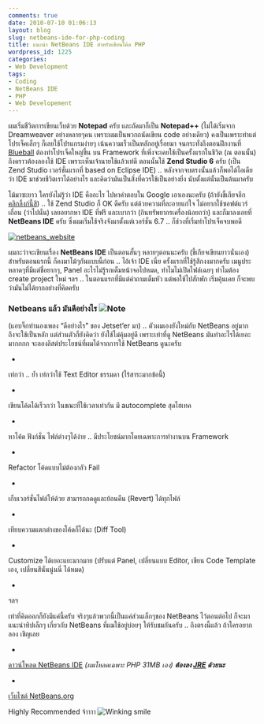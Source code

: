```yaml
---
comments: true
date: 2010-07-10 01:06:13
layout: blog
slug: netbeans-ide-for-php-coding
title: แนะนำ NetBeans IDE สำหรับเขียนโค้ด PHP
wordpress_id: 1225
categories:
- Web Development
tags:
- Coding
- NetBeans IDE
- PHP
- Web Developement
---
```


ผมเริ่มชีวิตการเขียนเว็บด้วย **Notepad** ครับ และถัดมาก็เป็น **Notepad++** (ไม่ได้เริ่มจาก Dreamweaver อย่างหลายๆคน เพราะผมเป็นพวกถนัดเขียน code อย่างเดียว) คงเป็นเพราะทำแต่โปรเจ็คเล็กๆ ก็เลยใช้โปรแกรมง่ายๆ เน้นความเร็วเป็นหลักอยู่เรื่อยมา จนกระทั่งถึงตอนฝึกงานที่ [Blueball](http://www.blueball.co.th) ต้องทำโปรเจ็คใหญ่ขึ้น บน Framework ที่เพิ่งจะเคยใช้เป็นครั้งแรกในชีวิต (ณ ตอนนั้น) ถึงคราวต้องลองใช้ IDE เพราะเห็นเจ้านายใช้แล้วเท่ดี ตอนนั้นใช้ **Zend Studio 6** ครับ (เป็น Zend Studio เวอร์ชั่นแรกที่ based on Eclipse IDE) .. หลังจากจบตรงนั้นแล้วก็พอได้ไอเดียว่า IDE มาช่วยชีวิตเราได้อย่างไร และคิดว่ามันเป็นสิ่งที่ควรใช้เป็นอย่างยิ่ง นับตั้งแต่นั้นเป็นต้นมาครับ

โม้มาซะยาว ใครยังไม่รู้ว่า IDE คืออะไร ไปหาคำตอบใน Google เอาเองนะครับ (ถ้ายังขี้เกียจอีก [คลิกลิ้งก์นี้สิ](http://www.google.co.th/search?hl=th&source=hp&q=ide+%E0%B8%84%E0%B8%B7%E0%B8%AD%E0%B8%AD%E0%B8%B0%E0%B9%84%E0%B8%A3&btnG=%E0%B8%84%E0%B9%89%E0%B8%99%E0%B8%AB%E0%B8%B2%E0%B8%94%E0%B9%89%E0%B8%A7%E0%B8%A2+Google)) .. ใช้ Zend Studio ก็ OK ดีครับ แต่ด้วยความที่ละอายแก่ใจ ไม่อยากใช้ซอฟต์แวร์เถื่อน (ว่าไปนั่น) เลยอยากหา IDE ที่ฟรี และเบากว่า (กินทรัพยากรเครื่องน้อยกว่า) และก็มาลงเอยที่ **NetBeans IDE** ครับ ซึ่งผมเริ่มใช้จริงจังมาตั้งแต่เวอร์ชั่น 6.7 .. ก็ช่วงที่เริ่มทำโปรเจ็คจบพอดี

[![netbeans_website](http://files.armno.in.th/uploads/2010/07/netbeans_website_thumb.png)](http://files.armno.in.th/uploads/2010/07/netbeans_website.png)



ผมกะว่าจะเขียนเรื่อง **NetBeans IDE** เป็นตอนสั้นๆ หลายๆตอนนะครับ (ขี้เกียจเขียนยาวนั่นเอง) สำหรับตอนแรกนี้ ก็คงมาโม้ๆกันแบบนี้ก่อน .. ไอ้เจ้า IDE เนี่ย ครั้งแรกที่ใช้รู้สึกงงมากครับ เมนูประหลาดๆที่มีแต่ชื่อยากๆ, Panel อะไรไม่รู้รกเต็มหน้าจอไปหมด, ทำไมไม่เปิดไฟล์เฉยๆ ทำไมต้อง create project ใหม่ ฯลฯ .. ในตอนแรกที่มีแต่คำถามเต็มหัว แต่พอใช้ไปสักพัก เริ่มคุ้นเคย ก็จะพบว่ามันไม่ได้ยากอย่างที่คิดครับ


### Netbeans แล้ว มันดีอย่างไร ![Note](http://files.armno.in.th/uploads/2010/07/wlEmoticonnote.png)


(แอบจิ๊กทำนองเพลง “ดีอย่างไร” ของ Jetset’er มา) .. ตัวผมเองยังใหม่กับ NetBeans อยู่มาก ถึงจะใช้เป็นหลัก แต่ส่วนตัวก็ยังคิดว่า ยังใช้ไม่คุ้มอยู่ดี เพราะเท่าที่ดู NetBeans มันทำอะไรได้เยอะมากกกก จะลองลิสต์ประโยชน์ที่ผมได้จากการใช้ NetBeans ดูนะครับ



	
  * 


เท่กว่า .. ย้ำ เท่กว่าใช้ Text Editor ธรรมดา (ไร้สาระมากข้อนี้)


	
  * 


เขียนโค้ดได้เร็วกว่า ในขณะที่ใช้เวลาเท่ากัน มี autocomplete สุดไฮเทค


	
  * 


หาโค้ด ฟังก์ชั่น ไฟล์ต่างๆได้ง่าย .. มีประโยชน์มากโดยเฉพาะการทำงานบน Framework


	
  * 


Refactor โค้ดแบบไม่ต้องกลัว Fail


	
  * 


เก็บเวอร์ชั่นไฟล์ให้ด้วย สามารถกดดูและย้อนคืน (Revert) ได้ทุกไฟล์


	
  * 


เทียบความแตกต่างของโค้ดก็ได้นะ (Diff Tool)


	
  * 


Customize ได้เยอะแยะมากมาย (ปรับแต่ Panel, เปลี่ยนแบบ Editor, เขียน Code Template เอง, เปลี่ยนสีนั่นนู่นนี่ ได้หมด)


	
  * 


ฯลฯ



เท่าที่คิดออกก็ยังมีแค่นี้ครับ จริงๆแล้วพวกนี้เป็นแค่ส่วนเล็กๆของ NetBeans ไว้ตอนต่อไป ก็จะมาแนะนำทิปเล็กๆ เกี่ยวกับ NetBeans ที่ผมใช้อยู่บ่อยๆ ให้รับชมกันครับ .. ถึงตรงนี้แล้ว ถ้าใครอยากลอง เชิญเลย

	
  * 


[ดาวน์โหลด NetBeans IDE](http://netbeans.org/downloads/index.html) _(ผมโหลดเฉพาะ PHP 31MB เอง)_ ***ต้องลง [JRE](http://www.java.com/en/download/manual.jsp) ด้วยนะ***


	
  * 


[เว็บไซต์ NetBeans.org](http://netbeans.org/)



Highly Recommended จ้าาาา ![Winking smile](http://files.armno.in.th/uploads/2010/07/wlEmoticonwinkingsmile.png)
